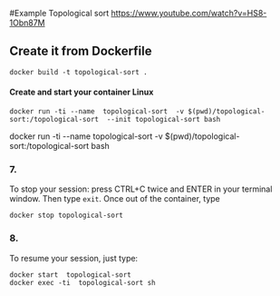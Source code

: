 #Example Topological sort
https://www.youtube.com/watch?v=HS8-1Obn87M
## Create it from Dockerfile
```
docker build -t topological-sort .
```


#### Create and start your container Linux
```
docker run -ti --name  topological-sort  -v $(pwd)/topological-sort:/topological-sort  --init topological-sort bash
```
docker run -ti --name  topological-sort  -v $(pwd)/topological-sort:/topological-sort bash
### 7. ###
To stop your session: press CTRL+C twice and ENTER in your terminal window. Then type `exit`. 
Once out of the container, type
```
docker stop topological-sort
```
### 8. ### 
To resume your session, just type:
```
docker start  topological-sort
docker exec -ti  topological-sort sh
 